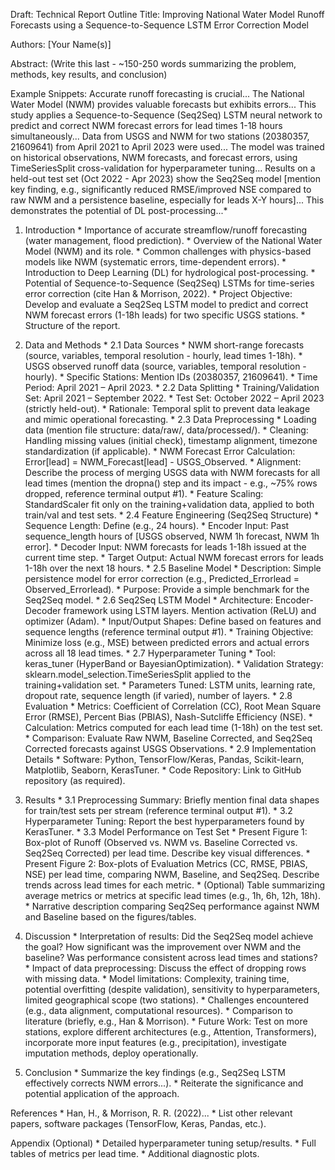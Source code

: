 Draft: Technical Report Outline
Title: Improving National Water Model Runoff Forecasts using a Sequence-to-Sequence LSTM Error Correction Model

Authors: [Your Name(s)]

Abstract: (Write this last - ~150-250 words summarizing the problem, methods, key results, and conclusion)

Example Snippets: Accurate runoff forecasting is crucial... The National Water Model (NWM) provides valuable forecasts but exhibits errors... This study applies a Sequence-to-Sequence (Seq2Seq) LSTM neural network to predict and correct NWM forecast errors for lead times 1-18 hours simultaneously... Data from USGS and NWM for two stations (20380357, 21609641) from April 2021 to April 2023 were used... The model was trained on historical observations, NWM forecasts, and forecast errors, using TimeSeriesSplit cross-validation for hyperparameter tuning... Results on a held-out test set (Oct 2022 - Apr 2023) show the Seq2Seq model [mention key finding, e.g., significantly reduced RMSE/improved NSE compared to raw NWM and a persistence baseline, especially for leads X-Y hours]... This demonstrates the potential of DL post-processing...*
1. Introduction * Importance of accurate streamflow/runoff forecasting (water management, flood prediction). * Overview of the National Water Model (NWM) and its role. * Common challenges with physics-based models like NWM (systematic errors, time-dependent errors). * Introduction to Deep Learning (DL) for hydrological post-processing. * Potential of Sequence-to-Sequence (Seq2Seq) LSTMs for time-series error correction (cite Han & Morrison, 2022). * Project Objective: Develop and evaluate a Seq2Seq LSTM model to predict and correct NWM forecast errors (1-18h leads) for two specific USGS stations. * Structure of the report.

2. Data and Methods * 2.1 Data Sources * NWM short-range forecasts (source, variables, temporal resolution - hourly, lead times 1-18h). * USGS observed runoff data (source, variables, temporal resolution - hourly). * Specific Stations: Mention IDs (20380357, 21609641). * Time Period: April 2021 – April 2023. * 2.2 Data Splitting * Training/Validation Set: April 2021 – September 2022. * Test Set: October 2022 – April 2023 (strictly held-out). * Rationale: Temporal split to prevent data leakage and mimic operational forecasting. * 2.3 Data Preprocessing * Loading data (mention file structure: data/raw/, data/processed/). * Cleaning: Handling missing values (initial check), timestamp alignment, timezone standardization (if applicable). * NWM Forecast Error Calculation: Error[lead] = NWM_Forecast[lead] - USGS_Observed. * Alignment: Describe the process of merging USGS data with NWM forecasts for all lead times (mention the dropna() step and its impact - e.g., ~75% rows dropped, reference terminal output #1). * Feature Scaling: StandardScaler fit only on the training+validation data, applied to both train/val and test sets. * 2.4 Feature Engineering (Seq2Seq Structure) * Sequence Length: Define (e.g., 24 hours). * Encoder Input: Past sequence_length hours of [USGS observed, NWM 1h forecast, NWM 1h error]. * Decoder Input: NWM forecasts for leads 1-18h issued at the current time step. * Target Output: Actual NWM forecast errors for leads 1-18h over the next 18 hours. * 2.5 Baseline Model * Description: Simple persistence model for error correction (e.g., Predicted_Errorlead = Observed_Errorlead). * Purpose: Provide a simple benchmark for the Seq2Seq model. * 2.6 Seq2Seq LSTM Model * Architecture: Encoder-Decoder framework using LSTM layers. Mention activation (ReLU) and optimizer (Adam). * Input/Output Shapes: Define based on features and sequence lengths (reference terminal output #1). * Training Objective: Minimize loss (e.g., MSE) between predicted errors and actual errors across all 18 lead times. * 2.7 Hyperparameter Tuning * Tool: keras_tuner (HyperBand or BayesianOptimization). * Validation Strategy: sklearn.model_selection.TimeSeriesSplit applied to the training+validation set. * Parameters Tuned: LSTM units, learning rate, dropout rate, sequence length (if varied), number of layers. * 2.8 Evaluation * Metrics: Coefficient of Correlation (CC), Root Mean Square Error (RMSE), Percent Bias (PBIAS), Nash-Sutcliffe Efficiency (NSE). * Calculation: Metrics computed for each lead time (1-18h) on the test set. * Comparison: Evaluate Raw NWM, Baseline Corrected, and Seq2Seq Corrected forecasts against USGS Observations. * 2.9 Implementation Details * Software: Python, TensorFlow/Keras, Pandas, Scikit-learn, Matplotlib, Seaborn, KerasTuner. * Code Repository: Link to GitHub repository (as required).

3. Results * 3.1 Preprocessing Summary: Briefly mention final data shapes for train/test sets per stream (reference terminal output #1). * 3.2 Hyperparameter Tuning: Report the best hyperparameters found by KerasTuner. * 3.3 Model Performance on Test Set * Present Figure 1: Box-plot of Runoff (Observed vs. NWM vs. Baseline Corrected vs. Seq2Seq Corrected) per lead time. Describe key visual differences. * Present Figure 2: Box-plots of Evaluation Metrics (CC, RMSE, PBIAS, NSE) per lead time, comparing NWM, Baseline, and Seq2Seq. Describe trends across lead times for each metric. * (Optional) Table summarizing average metrics or metrics at specific lead times (e.g., 1h, 6h, 12h, 18h). * Narrative description comparing Seq2Seq performance against NWM and Baseline based on the figures/tables.

4. Discussion * Interpretation of results: Did the Seq2Seq model achieve the goal? How significant was the improvement over NWM and the baseline? Was performance consistent across lead times and stations? * Impact of data preprocessing: Discuss the effect of dropping rows with missing data. * Model limitations: Complexity, training time, potential overfitting (despite validation), sensitivity to hyperparameters, limited geographical scope (two stations). * Challenges encountered (e.g., data alignment, computational resources). * Comparison to literature (briefly, e.g., Han & Morrison). * Future Work: Test on more stations, explore different architectures (e.g., Attention, Transformers), incorporate more input features (e.g., precipitation), investigate imputation methods, deploy operationally.

5. Conclusion * Summarize the key findings (e.g., Seq2Seq LSTM effectively corrects NWM errors...). * Reiterate the significance and potential application of the approach.

References * Han, H., & Morrison, R. R. (2022)... * List other relevant papers, software packages (TensorFlow, Keras, Pandas, etc.).

Appendix (Optional) * Detailed hyperparameter tuning setup/results. * Full tables of metrics per lead time. * Additional diagnostic plots.